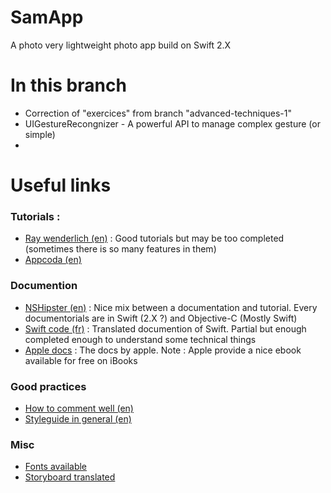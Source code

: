# SamApp
A photo very lightweight photo app build on Swift 2.X


# In this branch
- Correction of "exercices" from branch "advanced-techniques-1"
- UIGestureRecongnizer - A powerful API to manage complex gesture (or simple)
- 


# Useful links

### Tutorials :
- [Ray wenderlich (en)](http://raywenderlich.com/) : Good tutorials but may be too completed (sometimes there is so many features in them)
- [Appcoda (en)](http://www.appcoda.com)


### Documention
- [NSHipster (en)](http://nshipster.com) : Nice mix between a documentation and tutorial. Every documentorials are in Swift (2.X ?) and Objective-C (Mostly Swift)
- [Swift code (fr)](http://www.swiftcode.fr/) : Translated documention of Swift. Partial but enough completed enough to understand some technical things
- [Apple docs](https://developer.apple.com/library/ios/navigation) : The docs by apple. Note : Apple provide a nice ebook available for free on iBooks

### Good practices
- [How to comment well (en)](http://nshipster.com/swift-documentation/)
- [Styleguide in general (en)](https://github.com/raywenderlich/swift-style-guide)
   
   
### Misc
- [Fonts available](http://iosfonts.com/)
- [Storyboard translated](http://stackoverflow.com/questions/15094259/is-it-possible-to-update-a-localized-storyboards-strings)



